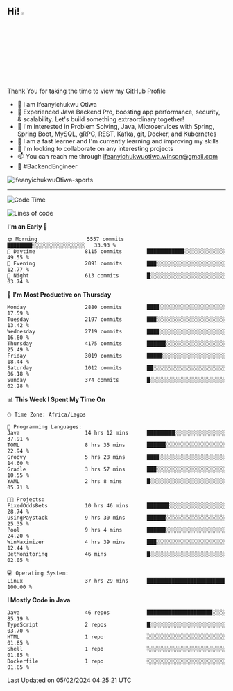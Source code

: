 <!-- BLOG-POST-LIST:START --><!-- BLOG-POST-LIST:END -->

## Hi! <img src="https://media.giphy.com/media/hvRJCLFzcasrR4ia7z/giphy.gif" width="4%"> 

Thank You for taking the time to view my GitHub Profile

- 👋 I am Ifeanyichukwu Otiwa
- 🚀 Experienced Java Backend Pro, boosting app performance, security, & scalability. Let's build something extraordinary together!
- 👀 I'm interested in Problem Solving, Java, Microservices with Spring, Spring Boot, MySQL, gRPC, REST, Kafka, git, Docker, and Kubernetes
- 🌱 I am a fast learner and I'm currently learning and improving my skills
- 💞️ I'm looking to collaborate on any interesting projects
- 📫 You can reach me through ifeanyichukwuotiwa.winson@gmail.com
- 🚀 #BackendEngineer

<p align="left" marginTop="10px"> <img src="https://komarev.com/ghpvc/?username=ifeanyichukwuOtiwa-sports&label=Profile%20views&color=0e75b6&style=for-the-badge" alt="ifeanyichukwuOtiwa-sports" /> </p>

***

<!--START_SECTION:waka-->
![Code Time](http://img.shields.io/badge/Code%20Time-2%2C212%20hrs%2013%20mins-blue)

![Lines of code](https://img.shields.io/badge/From%20Hello%20World%20I%27ve%20Written-5.0%20million%20lines%20of%20code-blue)

**I'm an Early 🐤** 

```text
🌞 Morning                5557 commits        ████████░░░░░░░░░░░░░░░░░   33.93 % 
🌆 Daytime                8115 commits        ████████████░░░░░░░░░░░░░   49.55 % 
🌃 Evening                2091 commits        ███░░░░░░░░░░░░░░░░░░░░░░   12.77 % 
🌙 Night                  613 commits         █░░░░░░░░░░░░░░░░░░░░░░░░   03.74 % 
```
📅 **I'm Most Productive on Thursday** 

```text
Monday                   2880 commits        ████░░░░░░░░░░░░░░░░░░░░░   17.59 % 
Tuesday                  2197 commits        ███░░░░░░░░░░░░░░░░░░░░░░   13.42 % 
Wednesday                2719 commits        ████░░░░░░░░░░░░░░░░░░░░░   16.60 % 
Thursday                 4175 commits        ██████░░░░░░░░░░░░░░░░░░░   25.49 % 
Friday                   3019 commits        █████░░░░░░░░░░░░░░░░░░░░   18.44 % 
Saturday                 1012 commits        ██░░░░░░░░░░░░░░░░░░░░░░░   06.18 % 
Sunday                   374 commits         █░░░░░░░░░░░░░░░░░░░░░░░░   02.28 % 
```


📊 **This Week I Spent My Time On** 

```text
🕑︎ Time Zone: Africa/Lagos

💬 Programming Languages: 
Java                     14 hrs 12 mins      █████████░░░░░░░░░░░░░░░░   37.91 % 
TOML                     8 hrs 35 mins       ██████░░░░░░░░░░░░░░░░░░░   22.94 % 
Groovy                   5 hrs 28 mins       ████░░░░░░░░░░░░░░░░░░░░░   14.60 % 
Gradle                   3 hrs 57 mins       ███░░░░░░░░░░░░░░░░░░░░░░   10.55 % 
YAML                     2 hrs 8 mins        █░░░░░░░░░░░░░░░░░░░░░░░░   05.71 % 

🐱‍💻 Projects: 
FixedOddsBets            10 hrs 46 mins      ███████░░░░░░░░░░░░░░░░░░   28.74 % 
UsingPaystack            9 hrs 30 mins       ██████░░░░░░░░░░░░░░░░░░░   25.35 % 
Pool                     9 hrs 4 mins        ██████░░░░░░░░░░░░░░░░░░░   24.20 % 
WinMaximizer             4 hrs 39 mins       ███░░░░░░░░░░░░░░░░░░░░░░   12.44 % 
BetMonitoring            46 mins             █░░░░░░░░░░░░░░░░░░░░░░░░   02.05 % 

💻 Operating System: 
Linux                    37 hrs 29 mins      █████████████████████████   100.00 % 
```

**I Mostly Code in Java** 

```text
Java                     46 repos            █████████████████████░░░░   85.19 % 
TypeScript               2 repos             █░░░░░░░░░░░░░░░░░░░░░░░░   03.70 % 
HTML                     1 repo              ░░░░░░░░░░░░░░░░░░░░░░░░░   01.85 % 
Shell                    1 repo              ░░░░░░░░░░░░░░░░░░░░░░░░░   01.85 % 
Dockerfile               1 repo              ░░░░░░░░░░░░░░░░░░░░░░░░░   01.85 % 
```




 Last Updated on 05/02/2024 04:25:21 UTC
<!--END_SECTION:waka-->

<!--
<p align="center">
![trophy](https://github-profile-trophy.vercel.app/?username=ifeanyichukwuOtiwa-sports&theme=onedark) (https://github.com/ryo-ma/github-profile-trophy)
</p>
-->

<!---
ifeanyi-otiwa/ifeanyi-otiwa is a ✨ special ✨ repository because its `README.md` (this file) appears on your GitHub profile.
You can click the Preview link to take a look at your changes.
--->
